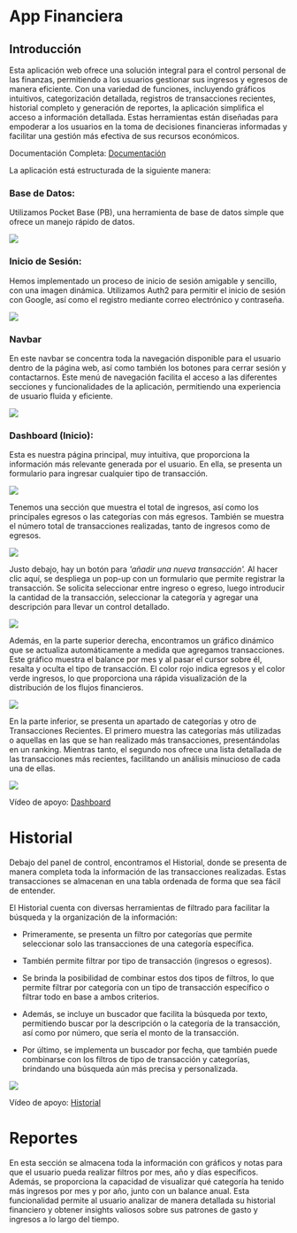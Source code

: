 # App Financiera 
## Introducción
Esta aplicación web ofrece una solución integral para el control personal de las finanzas, permitiendo a los usuarios gestionar sus ingresos y egresos de manera eficiente. Con una variedad de funciones, incluyendo gráficos intuitivos, categorización detallada, registros de transacciones recientes, historial completo y generación de reportes, la aplicación simplifica el acceso a información detallada. Estas herramientas están diseñadas para empoderar a los usuarios en la toma de decisiones financieras informadas y facilitar una gestión más efectiva de sus recursos económicos.

Documentación Completa:
[Documentación](https://docs.google.com/document/d/1mFygPrj6lSseUIzQixMrxu8dPdaocKc4Zx8dSZWR_JU/edit?hl=es "Documentación")

La aplicación está estructurada de la siguiente manera:

### Base de Datos:
Utilizamos Pocket Base (PB), una herramienta de base de datos simple que ofrece un manejo rápido de datos.

![](https://raw.githubusercontent.com/JackyrDC/FinancialApp/main/imagenes/pb.png)

### Inicio de Sesión:
Hemos implementado un proceso de inicio de sesión amigable y sencillo, con una imagen dinámica. Utilizamos Auth2 para permitir el inicio de sesión con Google, así como el registro mediante correo electrónico y contraseña.

![](https://raw.githubusercontent.com/JackyrDC/FinancialApp/961e33ee12caafafa3244c4dc576bee4af7e5ee0/imagenes/Login.png)

### Navbar 
En este navbar se concentra toda la navegación disponible para el usuario dentro de la página web, así como también los botones para cerrar sesión y contactarnos. Este menú de navegación facilita el acceso a las diferentes secciones y funcionalidades de la aplicación, permitiendo una experiencia de usuario fluida y eficiente.

![](https://raw.githubusercontent.com/JackyrDC/FinancialApp/961e33ee12caafafa3244c4dc576bee4af7e5ee0/imagenes/navbar.png)

### Dashboard (Inicio):
Esta es nuestra página principal, muy intuitiva, que proporciona la información más relevante generada por el usuario. En ella, se presenta un formulario para ingresar cualquier tipo de transacción.

![](https://raw.githubusercontent.com/JackyrDC/FinancialApp/961e33ee12caafafa3244c4dc576bee4af7e5ee0/imagenes/inicio.png)

Tenemos una sección que muestra el total de ingresos, así como los principales egresos o las categorías con más egresos. También se muestra el número total de transacciones realizadas, tanto de ingresos como de egresos.

![](https://raw.githubusercontent.com/JackyrDC/FinancialApp/961e33ee12caafafa3244c4dc576bee4af7e5ee0/imagenes/total.png)

Justo debajo, hay un botón para *'añadir una nueva transacción'.* Al hacer clic aquí, se despliega un pop-up con un formulario que permite registrar la transacción. Se solicita seleccionar entre ingreso o egreso, luego introducir la cantidad de la transacción, seleccionar la categoría y agregar una descripción para llevar un control detallado.

![](https://raw.githubusercontent.com/JackyrDC/FinancialApp/961e33ee12caafafa3244c4dc576bee4af7e5ee0/imagenes/formulario.png)

Además, en la parte superior derecha, encontramos un gráfico dinámico que se actualiza automáticamente a medida que agregamos transacciones. Este gráfico muestra el balance por mes y al pasar el cursor sobre él, resalta y oculta el tipo de transacción. El color rojo indica egresos y el color verde ingresos, lo que proporciona una rápida visualización de la distribución de los flujos financieros.

![](https://raw.githubusercontent.com/JackyrDC/FinancialApp/961e33ee12caafafa3244c4dc576bee4af7e5ee0/imagenes/grafica.png)

En la parte inferior, se presenta un apartado de categorías y otro de Transacciones Recientes. El primero muestra las categorías más utilizadas o aquellas en las que se han realizado más transacciones, presentándolas en un ranking. Mientras tanto, el segundo nos ofrece una lista detallada de las transacciones más recientes, facilitando un análisis minucioso de cada una de ellas.

![](https://raw.githubusercontent.com/JackyrDC/FinancialApp/961e33ee12caafafa3244c4dc576bee4af7e5ee0/imagenes/ca-re.png)

Vídeo de apoyo:
[Dashboard](https://drive.google.com/file/d/1o3aHFZplxBGoe2FqO8M_xZzOYe5IDQ5Z/view?t=22 "Dashboard")

# Historial
Debajo del panel de control, encontramos el Historial, donde se presenta de manera completa toda la información de las transacciones realizadas. Estas transacciones se almacenan en una tabla ordenada de forma que sea fácil de entender.

El Historial cuenta con diversas herramientas de filtrado para facilitar la búsqueda y la organización de la información:

- Primeramente, se presenta un filtro por categorías que permite seleccionar solo las transacciones de una categoría específica.

- También permite filtrar por tipo de transacción (ingresos o egresos).

- Se brinda la posibilidad de combinar estos dos tipos de filtros, lo que permite filtrar por categoría con un tipo de transacción específico o filtrar todo en base a ambos criterios.

- Además, se incluye un buscador que facilita la búsqueda por texto, permitiendo buscar por la descripción o la categoría de la transacción, así como por número, que sería el monto de la transacción.

- Por último, se implementa un buscador por fecha, que también puede combinarse con los filtros de tipo de transacción y categorías, brindando una búsqueda aún más precisa y personalizada.

![](https://raw.githubusercontent.com/JackyrDC/FinancialApp/961e33ee12caafafa3244c4dc576bee4af7e5ee0/imagenes/filtros.png)

Vídeo de apoyo:
[Historial](http://https://drive.google.com/file/d/1o3aHFZplxBGoe2FqO8M_xZzOYe5IDQ5Z/view?t=2 "Historial")

# Reportes
En esta sección se almacena toda la información con gráficos y notas para que el usuario pueda realizar filtros por mes, año y días específicos. Además, se proporciona la capacidad de visualizar qué categoría ha tenido más ingresos por mes y por año, junto con un balance anual. Esta funcionalidad permite al usuario analizar de manera detallada su historial financiero y obtener insights valiosos sobre sus patrones de gasto y ingresos a lo largo del tiempo.
